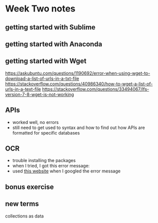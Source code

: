 # Week Two notes

## getting started with Sublime

## getting started with Anaconda

## getting started with Wget
https://askubuntu.com/questions/1190692/error-when-using-wget-to-download-a-list-of-urls-in-a-txt-file
https://stackoverflow.com/questions/40986340/how-to-wget-a-list-of-urls-in-a-text-file
https://stackoverflow.com/questions/33494067/lfs-version-7-8-wget-is-not-working

## APIs
- worked well, no errors
- still need to get used to syntax and how to find out how APIs are formatted for specific databases

## OCR
- trouble installing the packages
- when I tried, I got this error message: 
- used [this website](https://stackoverflow.com/questions/27893230/installation-of-package-file-path-had-non-zero-exit-status-in-r) when I googled the error message

## bonus exercise

## new terms


collections as data
